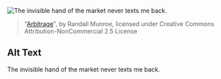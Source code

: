 ![The invisible hand of the market never texts me back.](https://imgs.xkcd.com/comics/arbitrage.png)
> "[Arbitrage](https://xkcd.com/1499/)", by Randall Munroe, licensed under Creative Commons Attribution-NonCommercial 2.5 License

## Alt Text
The invisible hand of the market never texts me back.
